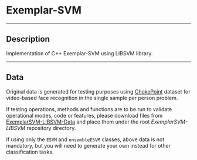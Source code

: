 # Exemplar-SVM

---

## Description

Implementation of C++ Exemplar-SVM using LIBSVM library.

---

## Data

Original data is generated for testing purposes using [ChokePoint](http://arma.sourceforge.net/chokepoint/) dataset for video-based face recognition in the single sample per person problem.

If testing operations, methods and functions are to be run to validate operational modes, code or features, please download files from [ExemplarSVM-LIBSVM-Data](https://drive.google.com/drive/folders/0Bw9khIGD6JbbRzFfVDJ3cFNTM3c?usp=sharing) and place them under the root *ExemplarSVM-LIBSVM* repository directory.

If using only the `ESVM` and `ensembleESVM` classes, above data is not mandatory, but you will need to generate your own instead for other classification tasks.